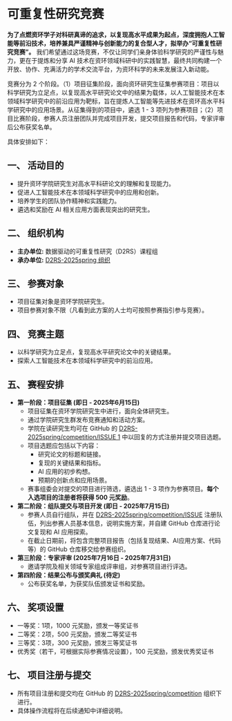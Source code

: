 # 可重复性研究竞赛

**为了点燃资环学子对科研真谛的追求，以复现高水平成果为起点，深度拥抱人工智能等前沿技术，培养兼具严谨精神与创新能力的复合型人才，拟举办“可重复性研究竞赛”。** 我们希望通过这场竞赛，不仅让同学们亲身体验科学研究的严谨性与魅力，更在于提炼和分享 AI 技术在资环领域科研中的实践智慧，最终共同构建一个开放、协作、充满活力的学术交流平台，为资环科学的未来发展注入新动能。

竞赛分为 2 个阶段。（1）项目征集阶段，面向资环研究生征集参赛项目：项目以科学研究为立足点，以复现高水平研究论文中的结果为载体，以人工智能技术在本领域科学研究中的前沿应用为靶标，旨在提炼人工智能等先进技术在资环高水平科学研究中的应用场景。从征集得到的项目中，遴选 1 - 3 项列为参赛项目；（2）项目比赛阶段，参赛人员注册团队并完成项目开发，提交项目报告和代码，专家评审后公布获奖名单。

具体安排如下：

## 一、 活动目的

* 提升资环学院研究生对高水平科研论文的理解和复现能力。
* 促进人工智能技术在本领域科学研究中的应用和创新。
* 培养学生的团队协作精神和实践能力。
* 遴选和奖励在 AI 相关应用方面表现突出的研究生。

## 二、 组织机构

* **主办单位:** 数据驱动的可重复性研究（D2RS）课程组
* **承办单位:** [D2RS-2025spring 组织](https://github.com/D2RS-2025spring)

## 三、 参赛对象

* 项目征集对象是资环学院研究生。
* 项目参赛对象不限（凡看到此方案的人士均可按照参赛指引参与竞赛）。

## 四、 竞赛主题

* 以科学研究为立足点，复现高水平研究论文中的关键结果。
* 探索人工智能技术在本领域科学研究中的前沿应用。

## 五、 赛程安排

* **第一阶段：项目征集 (即日 - 2025年6月15日)**
    * 项目征集在资环学院研究生中进行，面向全体研究生。
    * 通过学院研究生群发布竞赛通知和活动方案。
    * 学院在读研究生均可在 GitHub 的 [D2RS-2025spring/competition/ISSUE 1](https://github.com/D2RS-2025spring/competition/issue/1) 中以回复的方式注册并提交项目选题。
    * 项目选题应包括以下内容：
        * 研究论文的标题和链接。
        * 复现的关键结果和指标。
        * AI 应用的初步构想。
        * 预期的创新点和应用场景。
    * 赛事组委会对提交的项目进行筛选，遴选出 1 - 3 项作为参赛项目。**每个入选项目的注册者将获得 500 元奖励**。
* **第二阶段：组队提交与项目开发 (即日 - 2025年7月15日)**
    * 参赛人员自行组队，并在 [D2RS-2025spring/competition/ISSUE](https://github.com/D2RS-2025spring/competition/issue) 注册队伍，列出参赛人员基本信息，说明实施方案，并自建 GitHub 仓库进行论文复现和 AI 应用探索。
    * 在截止日期前，将包含完整项目报告（包括复现结果、AI应用方案、代码等）的 GitHub 仓库移交给参赛组织。
* **第三阶段：专家评审 (2025年7月16日 - 2025年7月31日)**
    * 邀请学院及相关领域专家组成评审组，对参赛项目进行评选。
* **第四阶段：结果公布与颁奖典礼 (待定)**
    * 公布获奖名单，为获奖队伍颁发证书和奖励。

## 六、 奖项设置

* 一等奖：1项，1000 元奖励，颁发一等奖证书
* 二等奖：2项，500 元奖励，颁发二等奖证书
* 三等奖：3项，300 元奖励，颁发三等奖证书
* 优秀奖（若干，可根据实际参赛情况设置），100 元奖励，颁发优秀奖证书

## 七、 项目注册与提交

* 所有项目注册和提交均在 GitHub 的 [D2RS-2025spring/competition](https://github.com/D2RS-2025spring/competition) 组织下进行。
* 具体操作流程将在后续通知中详细说明。

